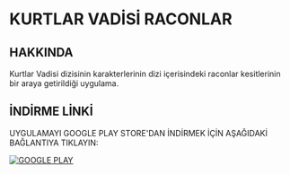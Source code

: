 # KURTLAR VADİSİ RACONLAR


## HAKKINDA

Kurtlar Vadisi dizisinin karakterlerinin dizi içerisindeki raconlar kesitlerinin bir araya getirildiği uygulama.


## İNDİRME LİNKİ

UYGULAMAYI GOOGLE PLAY STORE'DAN İNDİRMEK İÇİN AŞAĞIDAKİ BAĞLANTIYA TIKLAYIN:

[![GOOGLE PLAY](https://play.google.com/store/apps/details?id=com.kv_racon_frontend&hl=tr)](GOOGLE_PLAY_STORE_LİNKİ)


